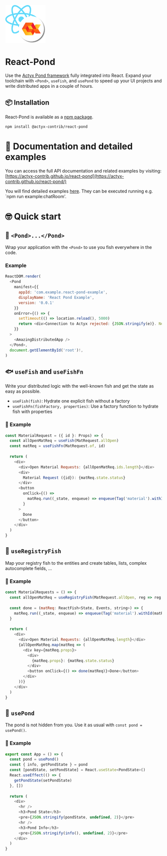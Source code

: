 <img width="130px" src="https://raw.githubusercontent.com/actyx-contrib/react-pond/master/icon.png?token=AATHWQIC5RWS62GY3OINH3C645MHQ">

# React-Pond

Use the [Actyx Pond framework](https://developer.actyx.com/docs/pond/getting-started/) fully integrated into React. Expand your toolchain with `<Pond>`, `useFish`, and `usePond` to speed up your UI projects and write distributed apps in a couple of hours.

## 📦 Installation

React-Pond is available as a [npm package](https://www.npmjs.com/package/@actyx-contrib/react-pond).

```shell
npm install @actyx-contrib/react-pond
```

# 📖 Documentation and detailed examples

You can access the full API documentation and related examples by visiting: [https://actyx-contrib.github.io/react-pond](https://actyx-contrib.github.io/react-pond/)

You will find detailed examples [here](https://github.com/actyx-contrib/react-pond/tree/master/example). They can be executed running e.g. `npm run example:chatRoom'.

# 🤓 Quick start

## 🌊 `<Pond>...</Pond>`

Wrap your application with the `<Pond>` to use you fish everywhere in the code.

### Example

```js
ReactDOM.render(
  <Pond
    manifest={{
      appId: 'com.example.react-pond-example',
      displayName: 'React Pond Example',
      version: '0.0.1'
    }}
    onError={() => {
      setTimeout(() => location.reload(), 5000)
      return <div>Connection to Actyx rejected: {JSON.stringify(e)}. Next reconnect in 5 seconds.</div>
    }}
  >
    <AmazingDistributedApp />
  </Pond>,
  document.getElementById('root')!,
)
```

## 🐟 `useFish` and `useFishFn`

Write your distributed logic with the well-known fish and get the state as easy as possible.

- `useFish(fish)`: Hydrate one explicit fish without a factory
- `useFishFn(fishFactory, properties)`: Use a factory function to hydrate fish with properties

### 📖 Example

```js
const MaterialRequest = ({ id }: Props) => {
  const allOpenMatReq = useFish(MatRequest.allOpen)
  const matReq = useFishFn(MatRequest.of, id)

  return (
    <div>
      <div>Open Material Requests: {allOpenMatReq.ids.length}</div>
      <div>
        Material Request ({id}): {matReq.state.status}
      </div>
      <button
        onClick={() =>
          matReq.run((_state, enqueue) => enqueue(Tag('material').withId(id), EventType.Done))
        }
      >
        Done
      </button>
    </div>
  )
}
```

## 🎏 `useRegistryFish`

Map your registry fish to the entities and create tables, lists, complex autocomplete fields, ...

### 📖 Example

```js
const MaterialRequests = () => {
  const allOpenMatReq = useRegistryFish(MatRequest.allOpen, reg => reg.ids, MatRequestFish.of)

  const done = (matReq: ReactFish<State, Events, string>) => {
    matReq.run((_state, enqueue) => enqueue(Tag('material').withId(matReq.props), EventType.Done))
  }

  return (
    <div>
      <div>Open Material Requests: {allOpenMatReq.length}</div>
      {allOpenMatReq.map(matReq => (
        <div key={matReq.props}>
          <div>
            {matReq.props}: {matReq.state.status}
          </div>
          <button onClick={() => done(matReq)}>Done</button>
        </div>
      ))}
    </div>
  )
}
```

## 🌊 `usePond`

The pond is not hidden from you. Use it as usual with `const pond = usePond()`.

### 📖 Example

```js
export const App = () => {
  const pond = usePond()
  const { info, getPondState } = pond 
  const [pondState, setPondState] = React.useState<PondState>()
  React.useEffect(() => {
    getPondState(setPondState)
  }, [])

  return (
    <div>
      <hr />
      <h3>Pond State</h3>
      <pre>{JSON.stringify(pondState, undefined, 2)}</pre>
      <hr />
      <h3>Pond Info</h3>
      <pre>{JSON.stringify(info(), undefined, 2)}</pre>
    </div>
  )
}
```
